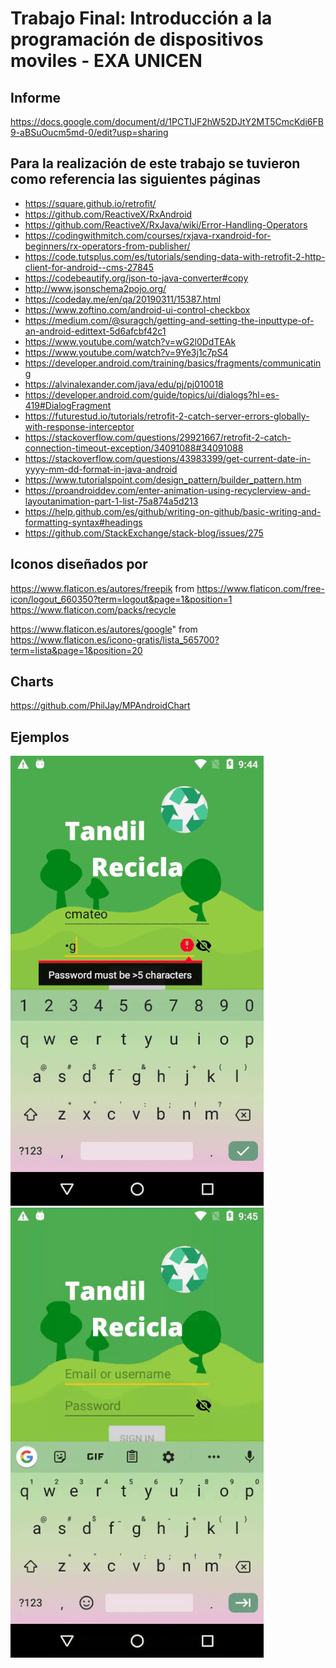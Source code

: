 # Trabajo Final:  Introducción a la programación de dispositivos moviles - EXA UNICEN

## Informe

https://docs.google.com/document/d/1PCTIJF2hW52DJtY2MT5CmcKdi6FB9-aBSuOucm5md-0/edit?usp=sharing

## Para la realización de este trabajo se tuvieron como referencia las siguientes páginas 
- https://square.github.io/retrofit/
- https://github.com/ReactiveX/RxAndroid
- https://github.com/ReactiveX/RxJava/wiki/Error-Handling-Operators
- https://codingwithmitch.com/courses/rxjava-rxandroid-for-beginners/rx-operators-from-publisher/
- https://code.tutsplus.com/es/tutorials/sending-data-with-retrofit-2-http-client-for-android--cms-27845
- https://codebeautify.org/json-to-java-converter#copy
- http://www.jsonschema2pojo.org/
- https://codeday.me/en/qa/20190311/15387.html
- https://www.zoftino.com/android-ui-control-checkbox
- https://medium.com/@suragch/getting-and-setting-the-inputtype-of-an-android-edittext-5d6afcbf42c1
- https://www.youtube.com/watch?v=wG2l0DdTEAk
- https://www.youtube.com/watch?v=9Ye3j1c7pS4
- https://developer.android.com/training/basics/fragments/communicating
- https://alvinalexander.com/java/edu/pj/pj010018
- https://developer.android.com/guide/topics/ui/dialogs?hl=es-419#DialogFragment
- https://futurestud.io/tutorials/retrofit-2-catch-server-errors-globally-with-response-interceptor
- https://stackoverflow.com/questions/29921667/retrofit-2-catch-connection-timeout-exception/34091088#34091088
- https://stackoverflow.com/questions/43983399/get-current-date-in-yyyy-mm-dd-format-in-java-android
- https://www.tutorialspoint.com/design_pattern/builder_pattern.htm
- https://proandroiddev.com/enter-animation-using-recyclerview-and-layoutanimation-part-1-list-75a874a5d213
- https://help.github.com/es/github/writing-on-github/basic-writing-and-formatting-syntax#headings
- https://github.com/StackExchange/stack-blog/issues/275

## Iconos diseñados por 
https://www.flaticon.es/autores/freepik
from 
https://www.flaticon.com/free-icon/logout_660350?term=logout&page=1&position=1
https://www.flaticon.com/packs/recycle

https://www.flaticon.es/autores/google"
from 
https://www.flaticon.es/icono-gratis/lista_565700?term=lista&page=1&position=20

## Charts
https://github.com/PhilJay/MPAndroidChart

## Ejemplos
![](gifs/ezgif.com-resize3.gif)
![](gifs/ezgif.com-video-to-gif2.gif)
